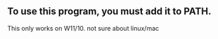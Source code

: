 ## To use this program, you must add it to PATH. 

This only works on W11/10. not sure about linux/mac
